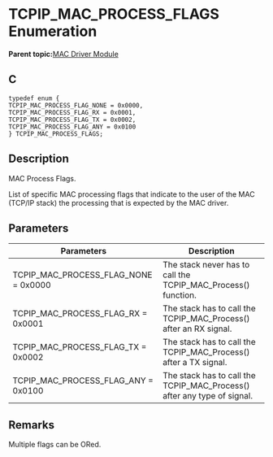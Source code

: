 # TCPIP\_MAC\_PROCESS\_FLAGS Enumeration

**Parent topic:**[MAC Driver Module](GUID-0C1AF471-66D4-472F-84AF-212E9E18B21D.md)

## C

```
typedef enum {
TCPIP_MAC_PROCESS_FLAG_NONE = 0x0000,
TCPIP_MAC_PROCESS_FLAG_RX = 0x0001,
TCPIP_MAC_PROCESS_FLAG_TX = 0x0002,
TCPIP_MAC_PROCESS_FLAG_ANY = 0x0100
} TCPIP_MAC_PROCESS_FLAGS;
```

## Description

MAC Process Flags.

List of specific MAC processing flags that indicate to the user of the MAC \(TCP/IP stack\) the processing that is expected by the MAC driver.

## Parameters

|Parameters|Description|
|----------|-----------|
|TCPIP\_MAC\_PROCESS\_FLAG\_NONE = 0x0000|The stack never has to call the TCPIP\_MAC\_Process\(\) function.|
|TCPIP\_MAC\_PROCESS\_FLAG\_RX = 0x0001|The stack has to call the TCPIP\_MAC\_Process\(\) after an RX signal.|
|TCPIP\_MAC\_PROCESS\_FLAG\_TX = 0x0002|The stack has to call the TCPIP\_MAC\_Process\(\) after a TX signal.|
|TCPIP\_MAC\_PROCESS\_FLAG\_ANY = 0x0100|The stack has to call the TCPIP\_MAC\_Process\(\) after any type of signal.|

## Remarks

Multiple flags can be ORed.

